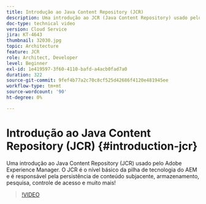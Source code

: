 ```yaml
---
title: Introdução ao Java Content Repository (JCR)
description: Uma introdução ao JCR (Java Content Repository) usado pelo Adobe Experience Manager. O JCR é o nível básico da pilha de tecnologia do AEM e é responsável pela persistência de conteúdo subjacente, armazenamento, pesquisa, controle de acesso e muito mais!
doc-type: technical video
version: Cloud Service
jira: KT-4643
thumbnail: 32030.jpg
topic: Architecture
feature: JCR
role: Architect, Developer
level: Beginner
exl-id: 1e419597-3f60-4110-bafd-a4acb0fad7a0
duration: 322
source-git-commit: 9fef4b77a2c70c8cf525d42686f4120e481945ee
workflow-type: tm+mt
source-wordcount: '90'
ht-degree: 0%

---
```


# Introdução ao Java Content Repository (JCR) {#introduction-jcr}

Uma introdução ao Java Content Repository (JCR) usado pelo Adobe Experience Manager. O JCR é o nível básico da pilha de tecnologia do AEM e é responsável pela persistência de conteúdo subjacente, armazenamento, pesquisa, controle de acesso e muito mais!

>[!VIDEO](https://video.tv.adobe.com/v/32030?quality=12&learn=on)
